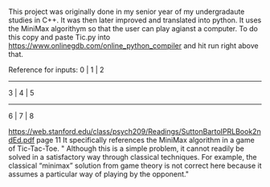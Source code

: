 This project was originally done in my senior year of my undergradaute studies in C++. It was then later improved and translated into python. It uses the MiniMax algorithym so that the user can play agianst a computer. To do this copy and paste Tic.py into https://www.onlinegdb.com/online_python_compiler and hit run right above that. 

Reference for inputs:
 0 | 1 | 2
__________
 3 | 4 | 5
__________
 6 | 7 | 8



<https://web.stanford.edu/class/psych209/Readings/SuttonBartoIPRLBook2ndEd.pdf> page 11 
It specifically references the MiniMax algorithm in a game of Tic-Tac-Toe. 
  " Although this is a simple problem, it cannot readily be solved in a satisfactory way through classical techniques.
  For example, the classical “minimax” solution from game theory is not correct here because it assumes a particular
  way of playing by the opponent."


